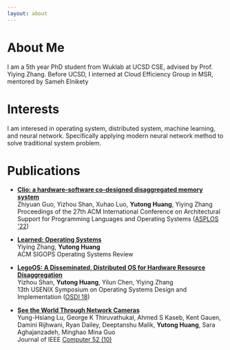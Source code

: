 ```yaml
---
layout: about 
---
```


# About Me

I am a 5th year PhD student from Wuklab at UCSD CSE, advised by Prof. Yiying Zhang. 
Before UCSD, I interned at Cloud Efficiency Group in MSR, mentored by Sameh Elnikety


# Interests

I am interesed in operating system, distributed system, machine learning, and neural network.
Specifically applying modern neural network method to solve traditional system problem.


# Publications

- [**Clio: a hardware-software co-designed disaggregated memory system**](https://dl.acm.org/doi/abs/10.1145/3503222.3507762) <br>
  Zhiyuan Guo, Yizhou Shan, Xuhao Luo, **Yutong Huang**, Yiying Zhang <br>
  Proceedings of the 27th ACM International Conference on Architectural Support for Programming Languages and Operating Systems 
  ([ASPLOS '22](https://asplos-conference.org/asplos2022/index.html))

- [**Learned: Operating Systems**](https://cseweb.ucsd.edu/~yiying/LearnedOS-OSR19.pdf) <br>
  Yiying Zhang, **Yutong Huang**  <br>
  ACM SIGOPS Operating Systems Review

- [**LegoOS: A Disseminated, Distributed OS for Hardware Resource Disaggregation**](https://www.usenix.org/system/files/osdi18-shan.pdf) <br>
  Yizhou Shan, **Yutong Huang**, Yilun Chen, Yiying Zhang <br>
  13th USENIX Symposium on Operating Systems Design and Implementation ([OSDI 18](https://www.usenix.org/conference/osdi18))

- [**See the World Through Network Cameras**](https://ieeexplore.ieee.org/abstract/document/8848161) <br>
  Yung-Hsiang Lu, George K Thiruvathukal, Ahmed S Kaseb, Kent Gauen, Damini Rijhwani, Ryan Dailey,
  Deeptanshu Malik, **Yutong Huang**, Sara Aghajanzadeh, Minghao Mina Guo <br>
  Journal of IEEE [Computer 52 (10)](https://ieeexplore.ieee.org/xpl/tocresult.jsp?isnumber=8848128&punumber=2)
